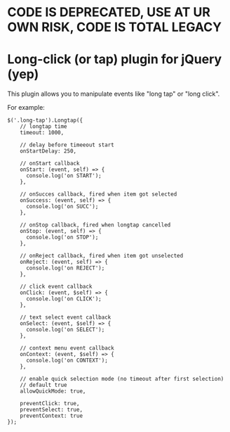# CODE IS DEPRECATED, USE AT UR OWN RISK, CODE IS TOTAL LEGACY
# Long-click (or tap) plugin for jQuery (yep)

This plugin allows you to manipulate events like "long tap" or "long click".

For example:

```
$('.long-tap').Longtap({
    // longtap time
    timeout: 1000,

    // delay before timeeout start
    onStartDelay: 250,

    // onStart callback
    onStart: (event, self) => {
      console.log('on START');
    },

    // onSucces callback, fired when item got selected
    onSuccess: (event, self) => {
      console.log('on SUCC');
    },

    // onStop callback, fired when longtap cancelled
    onStop: (event, self) => {
      console.log('on STOP');
    },

    // onReject callback, fired when item got unselected
    onReject: (event, self) => {
      console.log('on REJECT');
    },

    // click event callback
    onClick: (event, $self) => {
      console.log('on CLICK');
    },

    // text select event callback
    onSelect: (event, $self) => {
      console.log('on SELECT');
    },

    // context menu event callback
    onContext: (event, $self) => {
      console.log('on CONTEXT');
    },

    // enable quick selection mode (no timeout after first selection)
    // default true
    allowQuickMode: true,

    preventClick: true,
    preventSelect: true,
    preventContext: true
});
```
